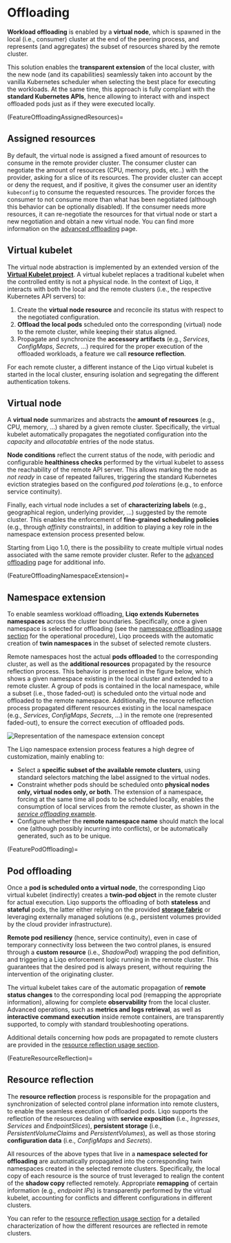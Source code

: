 # Offloading

**Workload offloading** is enabled by a **virtual node**, which is spawned in the local (i.e., consumer) cluster at the end of the peering process, and represents (and aggregates) the subset of resources shared by the remote cluster.

This solution enables the **transparent extension** of the local cluster, with the new node (and its capabilities) seamlessly taken into account by the vanilla Kubernetes scheduler when selecting the best place for executing the workloads.
At the same time, this approach is fully compliant with the **standard Kubernetes APIs**, hence allowing to interact with and inspect offloaded pods just as if they were executed locally.

(FeatureOffloadingAssignedResources)=

## Assigned resources

By default, the virtual node is assigned a fixed amount of resources to consume in the remote provider cluster.
The consumer cluster can negotiate the amount of resources (CPU, memory, pods, etc..) with the provider, asking for a slice of its resources.
The provider cluster can accept or deny the request, and if positive, it gives the consumer user an identity `kubeconfig` to consume the requested resources.
The provider forces the consumer to not consume more than what has been negotiated (although this behavior can be optionally disabled).
If the consumer needs more resources, it can re-negotiate the resources for that virtual node or start a new negotiation and obtain a new virtual node.
You can find more information on the [advanced offloading](/advanced/peering/offloading-in-depth.md) page.

## Virtual kubelet

The virtual node abstraction is implemented by an extended version of the [**Virtual Kubelet project**](https://github.com/virtual-kubelet/virtual-kubelet#liqo-provider).
A virtual kubelet replaces a traditional kubelet when the controlled entity is not a physical node.
In the context of Liqo, it interacts with both the local and the remote clusters (i.e., the respective Kubernetes API servers) to:

1. Create the **virtual node resource** and reconcile its status with respect to the negotiated configuration.
2. **Offload the local pods** scheduled onto the corresponding (virtual) node to the remote cluster, while keeping their status aligned.
3. Propagate and synchronize the **accessory artifacts** (e.g., *Services*, *ConfigMaps*, *Secrets*, ...) required for the proper execution of the offloaded workloads, a feature we call **resource reflection**.

For each remote cluster, a different instance of the Liqo virtual kubelet is started in the local cluster, ensuring isolation and segregating the different authentication tokens.

## Virtual node

A **virtual node** summarizes and abstracts the **amount of resources** (e.g., CPU, memory, ...) shared by a given remote cluster.
Specifically, the virtual kubelet automatically propagates the negotiated configuration into the *capacity* and *allocatable* entries of the node status.

**Node conditions** reflect the current status of the node, with periodic and configurable **healthiness checks** performed by the virtual kubelet to assess the reachability of the remote API server.
This allows marking the node as *not ready* in case of repeated failures, triggering the standard Kubernetes eviction strategies based on the configured *pod tolerations* (e.g., to enforce service continuity).

Finally, each virtual node includes a set of **characterizing labels** (e.g., geographical region, underlying provider, ...) suggested by the remote cluster.
This enables the enforcement of **fine-grained scheduling policies** (e.g., through *affinity* constraints), in addition to playing a key role in the namespace extension process presented below.

Starting from Liqo 1.0, there is the possibility to create multiple virtual nodes associated with the same remote provider cluster.
Refer to the [advanced offloading](/advanced/peering/offloading-in-depth.md) page for additional info.

(FeatureOffloadingNamespaceExtension)=

## Namespace extension

To enable seamless workload offloading, **Liqo extends Kubernetes namespaces** across the cluster boundaries.
Specifically, once a given namespace is selected for offloading (see the [namespace offloading usage section](/usage/namespace-offloading) for the operational procedure), Liqo proceeds with the automatic creation of **twin namespaces** in the subset of selected remote clusters.

Remote namespaces host the actual **pods offloaded** to the corresponding cluster, as well as the **additional resources** propagated by the resource reflection process.
This behavior is presented in the figure below, which shows a given namespace existing in the local cluster and extended to a remote cluster.
A group of pods is contained in the local namespace, while a subset (i.e., those faded-out) is scheduled onto the virtual node and offloaded to the remote namespace.
Additionally, the resource reflection process propagated different resources existing in the local namespace (e.g., *Services*, *ConfigMaps*, *Secrets*, ...) in the remote one (represented faded-out), to ensure the correct execution of offloaded pods.

![Representation of the namespace extension concept](/_static/images/features/offloading/namespace-extension.drawio.svg)

The Liqo namespace extension process features a high degree of customization, mainly enabling to:

- Select a **specific subset of the available remote clusters**, using standard selectors matching the label assigned to the virtual nodes.
- Constraint whether pods should be scheduled onto **physical nodes only, virtual nodes only, or both**.
The extension of a namespace, forcing at the same time all pods to be scheduled locally, enables the consumption of local services from the remote cluster, as shown in the [*service offloading* example](/examples/service-offloading).
- Configure whether the **remote namespace name** should match the local one (although possibly incurring into conflicts), or be automatically generated, such as to be unique.

(FeaturePodOffloading)=

## Pod offloading

Once a **pod is scheduled onto a virtual node**, the corresponding Liqo virtual kubelet (indirectly) creates a **twin-pod object** in the remote cluster for actual execution.
Liqo supports the offloading of both **stateless** and **stateful** pods, the latter either relying on the provided [**storage fabric**](/features/storage-fabric) or leveraging externally managed solutions (e.g., persistent volumes provided by the cloud provider infrastructure).

**Remote pod resiliency** (hence, service continuity), even in case of temporary connectivity loss between the two control planes, is ensured through a **custom resource** (i.e., *ShadowPod*) wrapping the pod definition, and triggering a Liqo enforcement logic running in the remote cluster.
This guarantees that the desired pod is always present, without requiring the intervention of the originating cluster.

The virtual kubelet takes care of the automatic propagation of **remote status changes** to the corresponding local pod (remapping the appropriate information), allowing for complete **observability** from the local cluster.
Advanced operations, such as **metrics and logs retrieval**, as well as **interactive command execution** inside remote containers, are transparently supported, to comply with standard troubleshooting operations.

Additional details concerning how pods are propagated to remote clusters are provided in the [resource reflection usage section](/usage/reflection).

(FeatureResourceReflection)=

## Resource reflection

The **resource reflection** process is responsible for the propagation and synchronization of selected control plane information into remote clusters, to enable the seamless execution of offloaded pods.
Liqo supports the reflection of the resources dealing with **service exposition** (i.e., *Ingresses*, *Services* and *EndpointSlices*), **persistent storage** (i.e., *PersistentVolumeClaims* and *PersistentVolumes*), as well as those storing **configuration data** (i.e., *ConfigMaps* and *Secrets*).

All resources of the above types that live in a **namespace selected for offloading** are automatically propagated into the corresponding twin namespaces created in the selected remote clusters.
Specifically, the local copy of each resource is the source of trust leveraged to realign the content of the **shadow copy** reflected remotely.
Appropriate **remapping** of certain information (e.g., *endpoint IPs*) is transparently performed by the virtual kubelet, accounting for conflicts and different configurations in different clusters.

You can refer to the [resource reflection usage section](/usage/reflection) for a detailed characterization of how the different resources are reflected in remote clusters.
